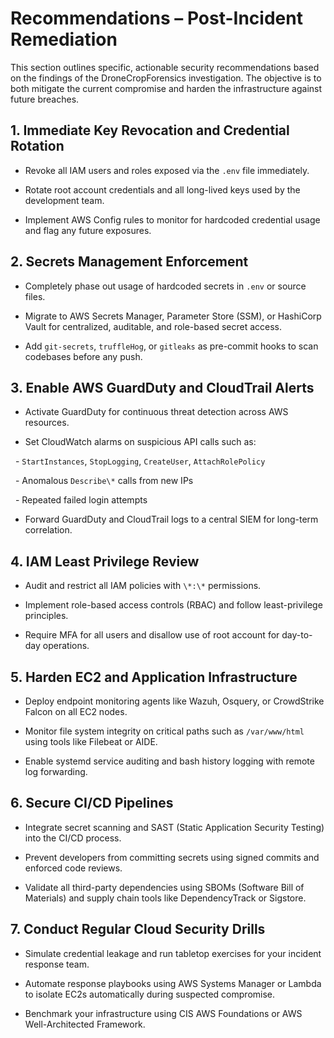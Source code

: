 # Recommendations – Post-Incident Remediation



This section outlines specific, actionable security recommendations based on the findings of the DroneCropForensics investigation. The objective is to both mitigate the current compromise and harden the infrastructure against future breaches.



## 1. Immediate Key Revocation and Credential Rotation



- Revoke all IAM users and roles exposed via the `.env` file immediately.

- Rotate root account credentials and all long-lived keys used by the development team.

- Implement AWS Config rules to monitor for hardcoded credential usage and flag any future exposures.



## 2. Secrets Management Enforcement



- Completely phase out usage of hardcoded secrets in `.env` or source files.

- Migrate to AWS Secrets Manager, Parameter Store (SSM), or HashiCorp Vault for centralized, auditable, and role-based secret access.

- Add `git-secrets`, `truffleHog`, or `gitleaks` as pre-commit hooks to scan codebases before any push.



## 3. Enable AWS GuardDuty and CloudTrail Alerts



- Activate GuardDuty for continuous threat detection across AWS resources.

- Set CloudWatch alarms on suspicious API calls such as:

&nbsp; - `StartInstances`, `StopLogging`, `CreateUser`, `AttachRolePolicy`

&nbsp; - Anomalous `Describe\*` calls from new IPs

&nbsp; - Repeated failed login attempts

- Forward GuardDuty and CloudTrail logs to a central SIEM for long-term correlation.



## 4. IAM Least Privilege Review



- Audit and restrict all IAM policies with `\*:\*` permissions.

- Implement role-based access controls (RBAC) and follow least-privilege principles.

- Require MFA for all users and disallow use of root account for day-to-day operations.



## 5. Harden EC2 and Application Infrastructure



- Deploy endpoint monitoring agents like Wazuh, Osquery, or CrowdStrike Falcon on all EC2 nodes.

- Monitor file system integrity on critical paths such as `/var/www/html` using tools like Filebeat or AIDE.

- Enable systemd service auditing and bash history logging with remote log forwarding.



## 6. Secure CI/CD Pipelines



- Integrate secret scanning and SAST (Static Application Security Testing) into the CI/CD process.

- Prevent developers from committing secrets using signed commits and enforced code reviews.

- Validate all third-party dependencies using SBOMs (Software Bill of Materials) and supply chain tools like DependencyTrack or Sigstore.



## 7. Conduct Regular Cloud Security Drills



- Simulate credential leakage and run tabletop exercises for your incident response team.

- Automate response playbooks using AWS Systems Manager or Lambda to isolate EC2s automatically during suspected compromise.

- Benchmark your infrastructure using CIS AWS Foundations or AWS Well-Architected Framework.



